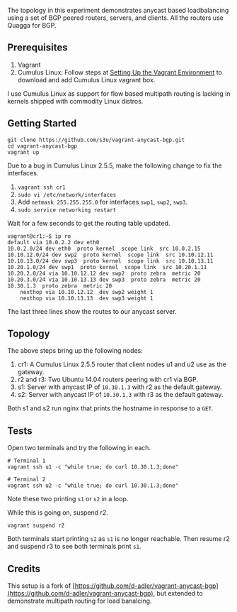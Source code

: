 
The topology in this experiment demonstrates anycast based loadbalancing using a set of BGP 
peered routers, servers, and clients. All the routers use Quagga for BGP.

## Prerequisites

1. Vagrant
2. Cumulus Linux: Follow steps at [Setting Up the Vagrant Environment](https://docs.cumulusnetworks.com/display/VX/Using+Cumulus+VX+with+Vagrant#UsingCumulusVXwithVagrant-SettingUptheVagrantEnvironment)
to download and add Cumulus Linux vagrant box.

I use Cumulus Linux as support for flow based multipath routing is lacking in kernels shipped 
with commodity Linux distros. 

## Getting Started

```
git clone https://github.com/s3u/vagrant-anycast-bgp.git
cd vagrant-anycast-bgp
vagrant up
```
Due to a bug in Cumulus Linux 2.5.5, make the following change to fix the interfaces.

1. `vagrant ssh cr1`
2. `sudo vi /etc/network/interfaces`
3. Add `netmask 255.255.255.0` for interfaces `swp1`, `swp2`, `swp3`.
4. `sudo service networking restart`

Wait for a few seconds to get the routing table updated.

```
vagrant@cr1:~$ ip ro
default via 10.0.2.2 dev eth0
10.0.2.0/24 dev eth0  proto kernel  scope link  src 10.0.2.15
10.10.12.0/24 dev swp2  proto kernel  scope link  src 10.10.12.11
10.10.13.0/24 dev swp3  proto kernel  scope link  src 10.10.13.11
10.20.1.0/24 dev swp1  proto kernel  scope link  src 10.20.1.11
10.20.2.0/24 via 10.10.12.12 dev swp2  proto zebra  metric 20
10.20.3.0/24 via 10.10.13.13 dev swp3  proto zebra  metric 20
10.30.1.3  proto zebra  metric 20
	nexthop via 10.10.12.12  dev swp2 weight 1
	nexthop via 10.10.13.13  dev swp3 weight 1
```

The last three lines show the routes to our anycast server.

## Topology

The above steps bring up the following nodes: 

1. cr1: A Cumulus Linux 2.5.5 router that client nodes u1 and u2 use as the gateway. 
2. r2 and r3: Two Ubuntu 14.04 routers peering with cr1 via BGP.
3. s1: Server with anycast IP of `10.30.1.3` with r2 as the default gateway.
4. s2: Server with anycast IP of `10.30.1.3` with r3 as the default gateway.

Both s1 and s2 run nginx that prints the hostname in response to a `GET`.

## Tests

Open two terminals and try the following in each.

```
# Terminal 1
vagrant ssh u1 -c "while true; do curl 10.30.1.3;done"

# Terminal 2
vagrant ssh u2 -c "while true; do curl 10.30.1.3;done"
```

Note these two printing `s1` or `s2` in a loop.

While this is going on, suspend r2.

```
vagrant suspend r2
```

Both terminals start printing `s2` as `s1` is no longer reachable. Then resume r2 and suspend r3 to see both terminals
print `s1`.

## Credits

This setup is a fork of [https://github.com/d-adler/vagrant-anycast-bgp](https://github.com/d-adler/vagrant-anycast-bgp),
 but extended to demonstrate multipath routing for load banalcing.
